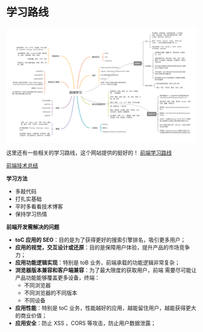 # 学习路线

![前端学习.png](/imgs/前端学习.png)

这里还有一些相关的学习路线，这个网站提供的挺好的！
[前端学习路线](https://roadmap.sh/frontend)

[前端技术总结](https://juejin.cn/post/7318561797451939881)

**学习方法**

- 多敲代码
- 打扎实基础
- 平时多看看技术博客
- 保持学习热情

**前端开发需解决的问题**

- **toC 应用的 SEO**：目的是为了获得更好的搜索引擎排名，吸引更多用户；
- **应用的视觉，交互设计或还原**：目的是保障用户体验，提升产品的市场竞争力；
- **应用功能逻辑实现**：特别是 toB 业务，前端承载的功能逻辑非常复杂；
- **浏览器版本兼容和客户端兼容**：为了最大限度的获取用户，前端 需要尽可能让产品功能能够覆盖更多设备，终端：
  - 不同浏览器
  - 不同浏览器的不同版本
  - 不同设备
- **应用性能**：特别是 toC 业务，性能越好的应用，越能留住用户，越能获得更大的商业价值；
- **应用安全**：防止 XSS ，CORS 等攻击，防止用户数据泄露；
